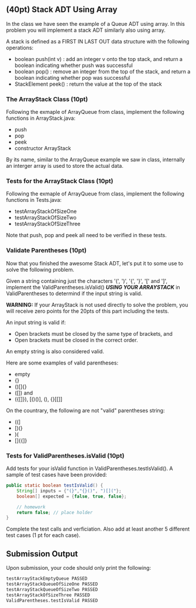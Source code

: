 ## (40pt) Stack ADT Using Array

In the class we have seen the example of a Queue ADT using array. In this problem you will implement a stack ADT similarly also using array.

A stack is defined as a FIRST IN LAST OUT data structure with the following operations:

- boolean push(int v) : add an integer v onto the top stack, and return a boolean indicating whether push was successful
- boolean pop() : remove an integer from the top of the stack, and return a boolean indicating whether pop was successful
- StackElement peek() : return the value at the top of the stack

### The ArrayStack Class (10pt)

Following the exmaple of ArrayQueue from class, implement the following functions in ArrayStack.java:
- push
- pop
- peek
- constructor ArrayStack

By its name, similar to the ArrayQueue example we saw in class, internally an interger array is used to store the actual data.

### Tests for the ArrayStack Class (10pt)

Following the exmaple of ArrayQueue from class, implement the following functions in Tests.java:
- testArrayStackOfSizeOne
- testArrayStackOfSizeTwo
- testArrayStackOfSizeThree

Note that push, pop and peek all need to be verified in these tests.

### Validate Parentheses (10pt)

Now that you finished the awesome Stack ADT, let's put it to some use to solve the following problem.

Given a string containing just the characters '(', ')', '{', '}', '[' and ']', implement the ValidParentheses.isValid() ***USING YOUR ARRAYSTACK*** in ValidParentheses to determind if the input string is valid. 

**WARNING:** If your ArrayStack is not used directly to solve the problem, you will receive zero points for the 20pts of this part including the tests.

An input string is valid if:

- Open brackets must be closed by the same type of brackets, and 
- Open brackets must be closed in the correct order.

An empty string is also considered valid.

Here are some examples of valid parentheses:
- empty
- {}
- ()[]{}
- ([]) and []()
- ({[]}), [()()], ()[](), {}[[]]

On the countrary, the following are not "valid" parentheses string:
- ((]
- [)(}
- )(
- []{{]}

### Tests for ValidParentheses.isValid (10pt)
Add tests for your isValid function in ValidParentheses.testIsValid(). A sample of test cases have been provided:
```java
public static boolean testIsValid() {
    String[] inputs = {"(}","{}()", ")[]("};
    boolean[] expected = {false, true, false};

    // homework
    return false; // place holder
}
```
Complete the test calls and verficiation. Also add at least another 5 different test cases (1 pt for each case).

## Submission Output
Upon submission, your code should only print the following:
```bash
testArrayStackEmptyQueue PASSED
testArrayStackQueueOfSizeOne PASSED
testArrayStackQueueOfSizeTwo PASSED
testArrayStackOfSizeThree PASSED
ValidParentheses.testIsValid PASSED
```
